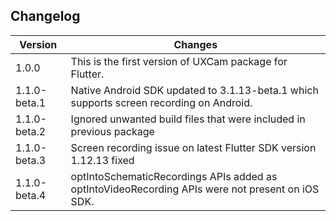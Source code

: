 ## Changelog
Version         | Changes
----------      | ----------
1.0.0	        | This is the first version of UXCam package for Flutter.
1.1.0-beta.1	| Native Android SDK updated to 3.1.13-beta.1 which supports screen recording on Android.
1.1.0-beta.2	| Ignored unwanted build files that were included in previous package
1.1.0-beta.3	| Screen recording issue on latest Flutter SDK version 1.12.13 fixed
1.1.0-beta.4	| optIntoSchematicRecordings APIs added as optIntoVideoRecording APIs were not present on iOS SDK.